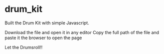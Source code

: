 # drum_kit

Built the Drum Kit with simple Javascript.

Download the file and open it in any editor
Copy the full path of the file and paste it the browser to open the page 

Let the Drumsroll!!

